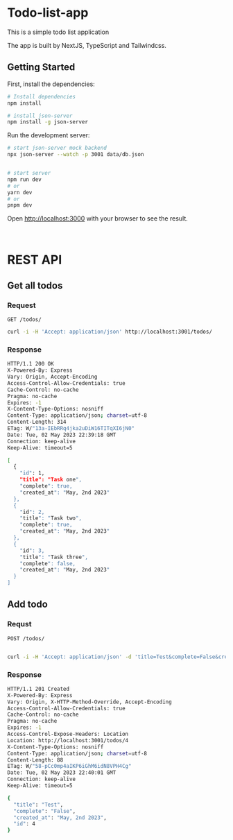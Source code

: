 # Todo-list-app


This is a simple todo list application

The app is built by NextJS, TypeScript and Tailwindcss.

## Getting Started

First, install the dependencies:

```bash
# Install dependencies
npm install

# install json-server
npm install -g json-server
```


Run the development server:

```bash
# start json-server mock backend
npx json-server --watch -p 3001 data/db.json


# start server
npm run dev
# or
yarn dev
# or
pnpm dev
```

Open [http://localhost:3000](http://localhost:3000) with your browser to see the result.

<br />

# REST API
## Get all todos

### Request
`GET /todos/`
```bash
curl -i -H 'Accept: application/json' http://localhost:3001/todos/
```
### Response

```bash
HTTP/1.1 200 OK
X-Powered-By: Express
Vary: Origin, Accept-Encoding
Access-Control-Allow-Credentials: true
Cache-Control: no-cache
Pragma: no-cache
Expires: -1
X-Content-Type-Options: nosniff
Content-Type: application/json; charset=utf-8
Content-Length: 314
ETag: W/"13a-IEbRRq4jka2uDiW16TITqXI6jN0"
Date: Tue, 02 May 2023 22:39:18 GMT
Connection: keep-alive
Keep-Alive: timeout=5

[
  {
    "id": 1,
    "title": "Task one",
    "complete": true,
    "created_at": "May, 2nd 2023"
  },
  {
    "id": 2,
    "title": "Task two",
    "complete": true,
    "created_at": "May, 2nd 2023"
  },
  {
    "id": 3,
    "title": "Task three",
    "complete": false,
    "created_at": "May, 2nd 2023"
  }
]
```


## Add todo 

### Requst


`POST /todos/`


```bash

curl -i -H 'Accept: application/json' -d 'title=Test&complete=False&created_at=May, 2nd 2023' http://localhost:3001/todos
```


### Response

```bash 
HTTP/1.1 201 Created
X-Powered-By: Express
Vary: Origin, X-HTTP-Method-Override, Accept-Encoding
Access-Control-Allow-Credentials: true
Cache-Control: no-cache
Pragma: no-cache
Expires: -1
Access-Control-Expose-Headers: Location
Location: http://localhost:3001/todos/4
X-Content-Type-Options: nosniff
Content-Type: application/json; charset=utf-8
Content-Length: 88
ETag: W/"58-pCc0mp4aIKP6iGhM6idN8VPH4Cg"
Date: Tue, 02 May 2023 22:40:01 GMT
Connection: keep-alive
Keep-Alive: timeout=5

{
  "title": "Test",
  "complete": "False",
  "created_at": "May, 2nd 2023",
  "id": 4
}
 
```


